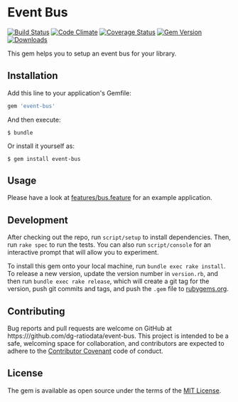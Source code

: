 # Event Bus

[![Build Status](https://travis-ci.org/cucumber/event-bus.svg?branch=master)](https://travis-ci.org/cucumber/event-bus)
[![Code Climate](https://codeclimate.com/github/cucumber/event-bus.svg)](https://codeclimate.com/github/cucumber/event-bus)
[![Coverage Status](https://coveralls.io/repos/cucumber/event-bus/badge.svg?branch=master)](https://coveralls.io/r/cucumber/event-bus?branch=master)
[![Gem Version](https://badge.fury.io/rb/event-bus.svg)](http://badge.fury.io/rb/proxy_pac_rb)
[![Downloads](http://img.shields.io/gem/dt/event-bus.svg?style=flat)](http://rubygems.org/gems/proxy_pac_rb)


This gem helps you to setup an event bus for your library.

## Installation

Add this line to your application's Gemfile:

```ruby
gem 'event-bus'
```

And then execute:

    $ bundle

Or install it yourself as:

    $ gem install event-bus

## Usage

Please have a look at [features/bus.feature](https:///github.com/dg-ratiodata/event-bus/blob/master/features/bus.feature) for an
example application.

## Development

After checking out the repo, run `script/setup` to install dependencies. Then, run
`rake spec` to run the tests. You can also run `script/console` for an interactive
prompt that will allow you to experiment.

To install this gem onto your local machine, run `bundle exec rake install`. To release a new version, update the version number in `version.rb`, and then run `bundle exec rake release`, which will create a git tag for the version, push git commits and tags, and push the `.gem` file to [rubygems.org](https://rubygems.org).

## Contributing

Bug reports and pull requests are welcome on GitHub at
https:///github.com/dg-ratiodata/event-bus. This project is intended to be a
safe, welcoming space for collaboration, and contributors are expected to
adhere to the [Contributor Covenant](contributor-covenant.org) code of conduct.


## License

The gem is available as open source under the terms of the [MIT
License](http://opensource.org/licenses/MIT).

